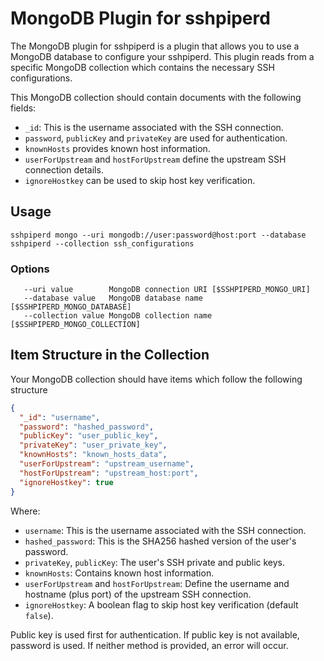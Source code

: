 # MongoDB Plugin for sshpiperd

The MongoDB plugin for sshpiperd is a plugin that allows you to use a MongoDB database to configure your sshpiperd. This plugin reads from a specific MongoDB collection which contains the necessary SSH configurations.

This MongoDB collection should contain documents with the following fields:

 * `_id`: This is the username associated with the SSH connection.
 * `password`, `publicKey` and `privateKey` are used for authentication.
 * `knownHosts` provides known host information.
 * `userForUpstream` and `hostForUpstream` define the upstream SSH connection details.
 * `ignoreHostkey` can be used to skip host key verification.

## Usage

```
sshpiperd mongo --uri mongodb://user:password@host:port --database sshpiperd --collection ssh_configurations
```

### Options

```
   --uri value        MongoDB connection URI [$SSHPIPERD_MONGO_URI]
   --database value   MongoDB database name [$SSHPIPERD_MONGO_DATABASE]
   --collection value MongoDB collection name [$SSHPIPERD_MONGO_COLLECTION]
```

## Item Structure in the Collection

Your MongoDB collection should have items which follow the following structure

```json
{
  "_id": "username",
  "password": "hashed_password",
  "publicKey": "user_public_key",
  "privateKey": "user_private_key",
  "knownHosts": "known_hosts_data",
  "userForUpstream": "upstream_username",
  "hostForUpstream": "upstream_host:port",
  "ignoreHostkey": true
}
```

Where:

- `username`: This is the username associated with the SSH connection.
- `hashed_password`: This is the SHA256 hashed version of the user's password.
- `privateKey`, `publicKey`: The user's SSH private and public keys.
- `knownHosts`: Contains known host information.
- `userForUpstream` and `hostForUpstream`: Define the username and hostname (plus port) of the upstream SSH connection.
- `ignoreHostkey`: A boolean flag to skip host key verification (default `false`).

Public key is used first for authentication. If public key is not available, password is used. If neither method is provided, an error will occur.
